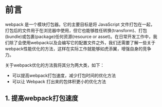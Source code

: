 # 前言

webpack 是一个模块打包器。它的主要目标是将 JavaScript 文件打包在一起，打包后的文件用于在浏览器中使用，但它也能够胜任转换(transform)、打包(bundle)或包裹(package)任何资源(resource or asset)。在日常开发工作中，我们除了会使用webpack以及会编写它的配置文件之外，我们还需要了解一些关于webpack性能优化的方法，这样在实际工作就能够如虎添翼，增强自身的竞争力。

关于webpack优化的方法我将其分为两大类，如下：

- 可以提高webpack打包速度，减少打包时间的优化方法
- 可以让 Webpack 打出来的包体积更小的优化方法

## 1. 提高webpack打包速度




